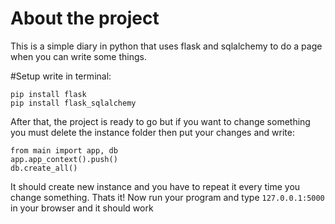 # About the project
This is a simple diary in python that uses flask and sqlalchemy to do a page when you can write some things.

#Setup 
write in terminal:
```
pip install flask
pip install flask_sqlalchemy
```
After that, the project is ready to go but if you want to change something you must delete the instance folder then put your changes and write:
```
from main import app, db
app.app_context().push()
db.create_all()
```
It should create new instance and you have to repeat it every time you change something.
Thats it! Now run your program and type `127.0.0.1:5000` in your browser and it should work
